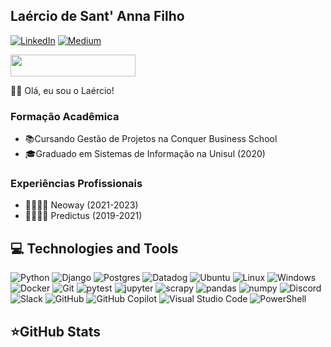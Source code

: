 ## Laércio de Sant' Anna Filho

[![LinkedIn](https://img.shields.io/badge/LinkedIn-0A66C2?style=for-the-badge&logo=linkedin&logoWidth=15&logoColor=white)](https://www.linkedin.com/in/laercio-sfilho)
[![Medium](https://img.shields.io/badge/medium-000000?style=for-the-badge&logo=medium&logoWidth=15&logoColor=white)](https://laerciosantanna.medium.com)

<img src="https://storage.ko-fi.com/cdn/brandasset/kofi_button_dark.png?_gl=1*i1wx2f*_ga*MTAxODE3OTU2MC4xNzA5NTc5NjYy*_ga_M13FZ7VQ2C*MTcwOTU3OTY2MS4xLjEuMTcwOTU4MDAxMi42MC4wLjA." width="200" height="35">

👋🏼 Olá, eu sou o Laércio!

### Formação Acadêmica
- 📚Cursando Gestão de Projetos na Conquer Business School
- 🎓Graduado em Sistemas de Informação na Unisul (2020)

### Experiências Profissionais
- 🫱🏼‍🫲🏼 Neoway (2021-2023)
- 🫱🏼‍🫲🏼 Predictus (2019-2021)

## 💻 Technologies and Tools

![Python](https://img.shields.io/badge/Python-3776AB?style=for-the-badge&logo=python&logoWidth=15&logoColor=white)
![Django](https://img.shields.io/badge/django-092E20?style=for-the-badge&logo=django&logoWidth=15&logoColor=white)
![Postgres](https://img.shields.io/badge/Postgres-4169E1?style=for-the-badge&logo=postgresql&logoWidth=15&logoColor=white)
![Datadog](https://img.shields.io/badge/Datadog-632CA6?style=for-the-badge&logo=datadog&logoWidth=15&logoColor=white)
![Ubuntu](https://img.shields.io/badge/Ubuntu-E95420?style=for-the-badge&logo=ubuntu&logoWidth=15&logoColor=white)
![Linux](https://img.shields.io/badge/Linux-FCC624?style=for-the-badge&logo=linux&logoWidth=15&logoColor=white)
![Windows](https://img.shields.io/badge/windows-0078D4?style=for-the-badge&logo=windows11&logoWidth=15&logoColor=white)
![Docker](https://img.shields.io/badge/Docker-2496ED?style=for-the-badge&logo=docker&logoWidth=15&logoColor=white)
![Git](https://img.shields.io/badge/Git-F05032?style=for-the-badge&logo=git&logoWidth=15&logoColor=white)
![pytest](https://img.shields.io/badge/pytest-0A9EDC?style=for-the-badge&logo=pytest&logoWidth=15&logoColor=white)
![jupyter](https://img.shields.io/badge/jupyter-F37626?style=for-the-badge&logo=jupyter&logoWidth=15&logoColor=white)
![scrapy](https://img.shields.io/badge/scrapy-60A839?style=for-the-badge&logo=scrapy&logoWidth=15&logoColor=white)
![pandas](https://img.shields.io/badge/pandas-150458?style=for-the-badge&logo=pandas&logoWidth=15&logoColor=white)
![numpy](https://img.shields.io/badge/numpy-013243?style=for-the-badge&logo=numpy&logoWidth=15&logoColor=white)
![Discord](https://img.shields.io/badge/discord-632CA6?style=for-the-badge&logo=discord&logoWidth=15&logoColor=white)
![Slack](https://img.shields.io/badge/slack-4A154B?style=for-the-badge&logo=Slack&logoWidth=15&logoColor=white)
![GitHub](https://img.shields.io/badge/GitHub-181717?style=for-the-badge&logo=github&logoWidth=15&logoColor=white)
![GitHub Copilot](https://img.shields.io/badge/copilot-000000?style=for-the-badge&logoWidth=15&logo=githubcopilot&logoColor=white)
![Visual Studio Code](https://img.shields.io/badge/code-007ACC?style=for-the-badge&logoWidth=15&logo=visualstudiocode&logoColor=white)
![PowerShell](https://img.shields.io/badge/powershell-5391FE?style=for-the-badge&logoWidth=15&logo=powershell&logoColor=white)

## ⭐GitHub Stats

